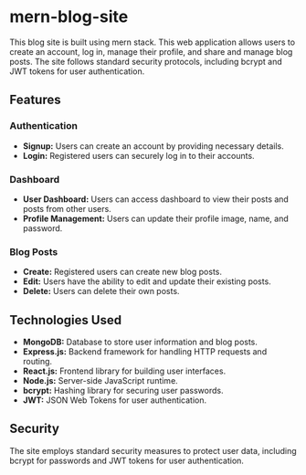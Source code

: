 # mern-blog-site
This blog site is built using mern stack. This web application allows users to create an account, log in, manage their profile, and share and manage blog posts. The site follows standard security protocols, including bcrypt and JWT tokens for user authentication.

## Features

### Authentication
- **Signup:** Users can create an account by providing necessary details.
- **Login:** Registered users can securely log in to their accounts.

### Dashboard
- **User Dashboard:** Users can access dashboard to view their posts and posts from other users.
- **Profile Management:** Users can update their profile image, name, and password.

### Blog Posts
- **Create:** Registered users can create new blog posts.
- **Edit:** Users have the ability to edit and update their existing posts.
- **Delete:** Users can delete their own posts.

## Technologies Used

- **MongoDB:** Database to store user information and blog posts.
- **Express.js:** Backend framework for handling HTTP requests and routing.
- **React.js:** Frontend library for building user interfaces.
- **Node.js:** Server-side JavaScript runtime.
- **bcrypt:** Hashing library for securing user passwords.
- **JWT:** JSON Web Tokens for user authentication.

## Security

The site employs standard security measures to protect user data, including bcrypt for passwords and JWT tokens for user authentication.
